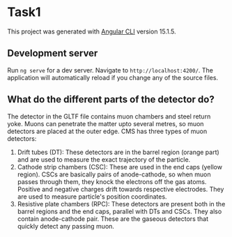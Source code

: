 # Task1

This project was generated with [Angular CLI](https://github.com/angular/angular-cli) version 15.1.5.

## Development server

Run `ng serve` for a dev server. Navigate to `http://localhost:4200/`. The application will automatically reload if you change any of the source files.

## What do the different parts of the detector do?

The detector in the GLTF file contains muon chambers and steel return yoke. Muons can penetrate the matter upto several metres, so muon detectors are placed at the outer edge.
CMS has three types of muon detectors:
1. Drift tubes (DT): These detectors are in the barrel region (orange part) and are used to measure the exact trajectory of the particle.
2. Cathode strip chambers (CSC): These are used in the end caps (yellow region). CSCs are basically pairs of anode-cathode, so when muon passes through them, they knock the electrons off the gas atoms. Positive and negative charges drift towards respective electrodes. They are used to measure particle's position coordinates.
3. Resistive plate chambers (RPC): These detectors are present both in the barrel regions and the end caps, parallel with DTs and CSCs. They also contain anode-cathode pair. These are the gaseous detectors that quickly detect any passing muon.
